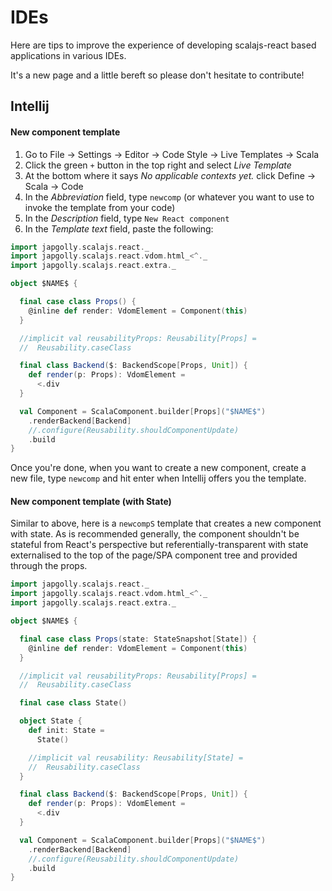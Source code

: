 # IDEs

Here are tips to improve the experience of developing scalajs-react based
applications in various IDEs.

It's a new page and a little bereft so please don't hesitate to contribute!


## Intellij

#### New component template

1. Go to File → Settings → Editor → Code Style → Live Templates → Scala
1. Click the green `+` button in the top right and select *Live Template*
1. At the bottom where it says *No applicable contexts yet.* click Define → Scala → Code
1. In the *Abbreviation* field, type `newcomp` (or whatever you want to use to invoke the template from your code)
1. In the *Description* field, type `New React component`
1. In the *Template text* field, paste the following:

```scala
import japgolly.scalajs.react._
import japgolly.scalajs.react.vdom.html_<^._
import japgolly.scalajs.react.extra._

object $NAME$ {

  final case class Props() {
    @inline def render: VdomElement = Component(this)
  }

  //implicit val reusabilityProps: Reusability[Props] =
  //  Reusability.caseClass

  final class Backend($: BackendScope[Props, Unit]) {
    def render(p: Props): VdomElement =
      <.div
  }

  val Component = ScalaComponent.builder[Props]("$NAME$")
    .renderBackend[Backend]
    //.configure(Reusability.shouldComponentUpdate)
    .build
}
```

Once you're done, when you want to create a new component, create a new file,
type `newcomp` and hit enter when Intellij offers you the template.

#### New component template (with State)

Similar to above, here is a `newcompS` template that creates a new component
with state. As is recommended generally, the component shouldn't be stateful from
React's perspective but referentially-transparent with state externalised to the
top of the page/SPA component tree and provided through the props.

```scala
import japgolly.scalajs.react._
import japgolly.scalajs.react.vdom.html_<^._
import japgolly.scalajs.react.extra._

object $NAME$ {

  final case class Props(state: StateSnapshot[State]) {
    @inline def render: VdomElement = Component(this)
  }

  //implicit val reusabilityProps: Reusability[Props] =
  //  Reusability.caseClass

  final case class State()

  object State {
    def init: State =
      State()

    //implicit val reusability: Reusability[State] =
    //  Reusability.caseClass
  }

  final class Backend($: BackendScope[Props, Unit]) {
    def render(p: Props): VdomElement =
      <.div
  }

  val Component = ScalaComponent.builder[Props]("$NAME$")
    .renderBackend[Backend]
    //.configure(Reusability.shouldComponentUpdate)
    .build
}
```

